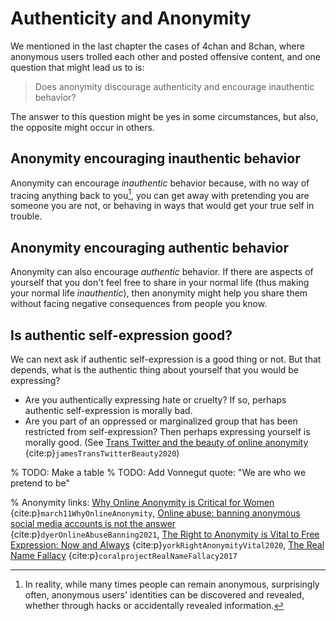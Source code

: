 # Authenticity and Anonymity

We mentioned in the last chapter the cases of 4chan and 8chan, where anonymous users trolled each other and posted offensive content, and one question that might lead us to is:
> Does anonymity discourage authenticity and encourage inauthentic behavior?

The answer to this question might be yes in some circumstances, but also, the opposite might occur in others.

## Anonymity encouraging inauthentic behavior
Anonymity can encourage _inauthentic_ behavior because, with no way of tracing anything back to you[^tracing_back], you can get away with pretending you are someone you are not, or behaving in ways that would get your true self in trouble.


## Anonymity encouraging authentic behavior
Anonymity can also encourage _authentic_ behavior. If there are aspects of yourself that you don't feel free to share in your normal life (thus making your normal life _inauthentic_), then anonymity might help you share them without facing negative consequences from people you know.

## Is authentic self-expression good?
We can next ask if authentic self-expression is a good thing or not. But that depends, what is the authentic thing about yourself that you would be expressing?
- Are you authentically expressing hate or cruelty? If so, perhaps authentic self-expression is morally bad.
- Are you part of an oppressed or marginalized group that has been restricted from self-expression? Then perhaps expressing yourself is morally good. (See [Trans Twitter and the beauty of online anonymity](https://www.vox.com/culture/21432987/trans-twitter-reddit-online-anonymity) {cite:p}`jamesTransTwitterBeauty2020`)

% TODO: Make a table
% TODO: Add Vonnegut quote: "We are who we pretend to be"


[^tracing_back]: In reality, while many times people can remain anonymous, surprisingly often, anonymous users' identities can be discovered and revealed, whether through hacks or accidentally revealed information.


% Anonymity links: [Why Online Anonymity is Critical for Women](https://womensmediacenter.com/speech-project/why-online-anonymity-is-critical-for-women) {cite:p}`march11WhyOnlineAnonymity`, [Online abuse: banning anonymous social media accounts is not the answer](https://theconversation.com/online-abuse-banning-anonymous-social-media-accounts-is-not-the-answer-170224) {cite:p}`dyerOnlineAbuseBanning2021`, [The Right to Anonymity is Vital to Free Expression: Now and Always](https://www.eff.org/deeplinks/2020/03/right-anonymity-vital-free-expression-now-and-always) {cite:p}`yorkRightAnonymityVital2020`, [The Real Name Fallacy](https://coralproject.net/blog/the-real-name-fallacy/) {cite:p}`coralprojectRealNameFallacy2017`
